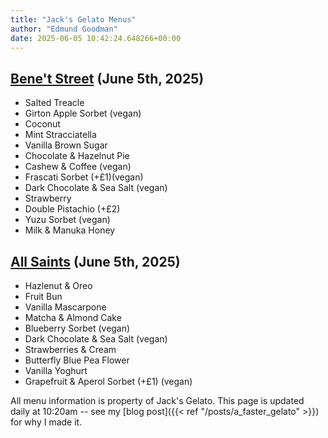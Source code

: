 ```yaml
---
title: "Jack's Gelato Menus"
author: "Edmund Goodman"
date: 2025-06-05 10:42:24.648266+00:00
---
```


## [Bene't Street](https://www.jacksgelato.com/bene-t-street-menu) (June 5th, 2025)

- Salted Treacle
- Girton Apple Sorbet (vegan)
- Coconut
- Mint Stracciatella
- Vanilla Brown Sugar
- Chocolate & Hazelnut Pie
- Cashew & Coffee (vegan)
- Frascati Sorbet (+£1)(vegan)
- Dark Chocolate & Sea Salt (vegan)
- Strawberry
- Double Pistachio (+£2)
- Yuzu Sorbet (vegan)
- Milk & Manuka Honey


## [All Saints](https://www.jacksgelato.com/all-saints-menu) (June 5th, 2025)

- Hazlenut & Oreo
- Fruit Bun
- Vanilla Mascarpone
- Matcha & Almond Cake
- Blueberry Sorbet (vegan)
- Dark Chocolate & Sea Salt (vegan)
- Strawberries & Cream
- Butterfly Blue Pea Flower
- Vanilla Yoghurt
- Grapefruit & Aperol Sorbet (+£1) (vegan)

All menu information is property of Jack's Gelato. This page is
updated daily at 10:20am -- see my
[blog post]({{< ref "/posts/a_faster_gelato" >}}) for why I made it.
